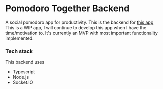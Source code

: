 # Pomodoro Together Backend

A social pomodoro app for productivity. This is the backend for [this app](https://github.com/jakobkhansen/PomodoroTogetherMobile)
This is a WIP app, I will continue to develop this app when I have the time/motivation to. It's currently an MVP with most important functionality implemented.

### Tech stack
This backend uses

* Typescript
* Node.js
* Socket.IO
